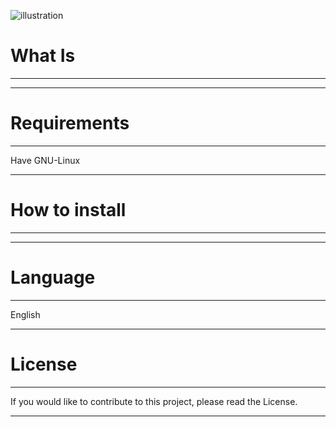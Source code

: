 ![illustration](https://user-images.githubusercontent.com/42574864/69913672-86693080-1419-11ea-951c-ae566f16e857.png)
# What Is
___________________________________________________________________________________________________________________________________

___________________________________________________________________________________________________________________________________
# Requirements
___________________________________________________________________________________________________________________________________
Have GNU-Linux
___________________________________________________________________________________________________________________________________
# How to install
___________________________________________________________________________________________________________________________________

___________________________________________________________________________________________________________________________________
# Language
___________________________________________________________________________________________________________________________________
English
___________________________________________________________________________________________________________________________________
# License
___________________________________________________________________________________________________________________________________
If you would like to contribute to this project, please read the License.
___________________________________________________________________________________________________________________________________
